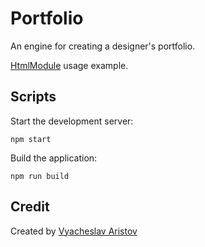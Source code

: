 # Portfolio

An engine for creating a designer's portfolio.

[HtmlModule](https://github.com/aristov/htmlmodule) usage example.

## Scripts

Start the development server:

```shell
npm start
```

Build the application:

```shell
npm run build
```

## Credit

Created by [Vyacheslav Aristov](https://github.com/aristov)
